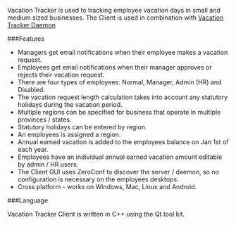 
Vacation Tracker is used to tracking employee vacation days in small and medium sized businesses.  The Client is used in combination with [Vacation Tracker Daemon](https://github.com/jbagg/vactrackerd)

###Features

* Managers get email notifications when their employee makes a vacation request.
* Employees get email notifications when their manager approves or rejects their vacation request.
* There are four types of employees: Normal, Manager, Admin (HR) and Disabled.
* The vacation request length calculation takes into account any statutory holidays during the vacation period.
* Multiple regions can be specified for business that operate in multiple provinces / states.
* Statutory holidays can be entered by region.
* An employees is assigned a region.
* Annual earned vacation is added to the employees balance on Jan 1st of each year.
* Employees have an individual annual earned vacation amount editable by admin / HR users.
* The Client GUI uses ZeroConf to discover the server / daemon, so no configuration is necessary on the employees desktops.
* Cross platform - works on Windows, Mac, Linux and Android.

###Language

Vacation Tracker Client is written in C++ using the Qt tool kit.